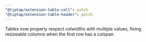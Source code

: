 ```yaml
---
"@tiptap/extension-table-cell": patch
"@tiptap/extension-table-header": patch
---
```


Tables now properly respect colwidths with multiple values, fixing resizeable columns when the first row has a colspan

